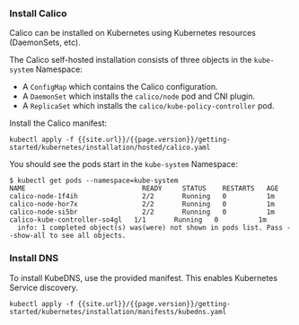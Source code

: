 ### Install Calico
Calico can be installed on Kubernetes using Kubernetes resources (DaemonSets, etc).

The Calico self-hosted installation consists of three objects in the `kube-system` Namespace:

- A `ConfigMap` which contains the Calico configuration.
- A `DaemonSet` which installs the `calico/node` pod and CNI plugin.
- A `ReplicaSet` which installs the `calico/kube-policy-controller` pod.

Install the Calico manifest:

```shell
kubectl apply -f {{site.url}}/{{page.version}}/getting-started/kubernetes/installation/hosted/calico.yaml
```

You should see the pods start in the `kube-system` Namespace:

```shell
$ kubectl get pods --namespace=kube-system
NAME                             READY     STATUS    RESTARTS   AGE
calico-node-1f4ih                2/2       Running   0          1m
calico-node-hor7x                2/2       Running   0          1m
calico-node-si5br                2/2       Running   0          1m
calico-kube-controller-so4gl   1/1       Running   0          1m
  info: 1 completed object(s) was(were) not shown in pods list. Pass --show-all to see all objects.
```

### Install DNS

To install KubeDNS, use the provided manifest.  This enables Kubernetes Service discovery.

```shell
kubectl apply -f {{site.url}}/{{page.version}}/getting-started/kubernetes/installation/manifests/kubedns.yaml
```
